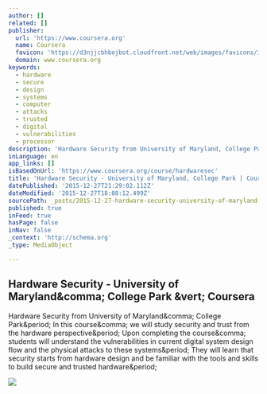 ```yaml
---
author: []
related: []
publisher:
  url: 'https://www.coursera.org'
  name: Coursera
  favicon: 'https://d3njjcbhbojbot.cloudfront.net/web/images/favicons/icon-blue-32x32.png'
  domain: www.coursera.org
keywords:
  - hardware
  - secure
  - design
  - systems
  - computer
  - attacks
  - trusted
  - digital
  - vulnerabilities
  - processor
description: 'Hardware Security from University of Maryland, College Park. In this course, we will study security and trust from the hardware perspective. Upon completing the course, students will understand the vulnerabilities in current digital system design flow and the physical attacks to these systems. They will learn that security starts from hardware design and be familiar with the tools and skills to build secure and trusted hardware.'
inLanguage: en
app_links: []
isBasedOnUrl: 'https://www.coursera.org/course/hardwaresec'
title: 'Hardware Security - University of Maryland, College Park | Coursera'
datePublished: '2015-12-27T21:29:02.112Z'
dateModified: '2015-12-27T18:08:12.499Z'
sourcePath: _posts/2015-12-27-hardware-security-university-of-maryland-college-park-or-c.md
published: true
inFeed: true
hasPage: false
inNav: false
_context: 'http://schema.org'
_type: MediaObject

---
```

<article style=""><h1>Hardware Security - University of Maryland&amp;comma; College Park &amp;vert; Coursera</h1><p>Hardware Security from University of Maryland&amp;comma; College Park&amp;period; In this course&amp;comma; we will study security and trust from the hardware perspective&amp;period; Upon completing the course&amp;comma; students will understand the vulnerabilities in current digital system design flow and the physical attacks to these systems&amp;period; They will learn that security starts from hardware design and be familiar with the tools and skills to build secure and trusted hardware&amp;period;</p><img src="https://d3njjcbhbojbot.cloudfront.net/api/utilities/v1/imageproxy/https://d15cw65ipctsrr.cloudfront.net/83/772680352a11e4b89cffcbd250fdc9/CYBER_gang2.png" /></article>